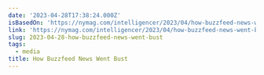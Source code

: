 ```yaml
---
date: '2023-04-28T17:38:24.000Z'
isBasedOn: 'https://nymag.com/intelligencer/2023/04/how-buzzfeed-news-went-bust.html'
link: 'https://nymag.com/intelligencer/2023/04/how-buzzfeed-news-went-bust.html'
slug: 2023-04-28-how-buzzfeed-news-went-bust
tags:
  - media
title: How Buzzfeed News Went Bust
---
```


